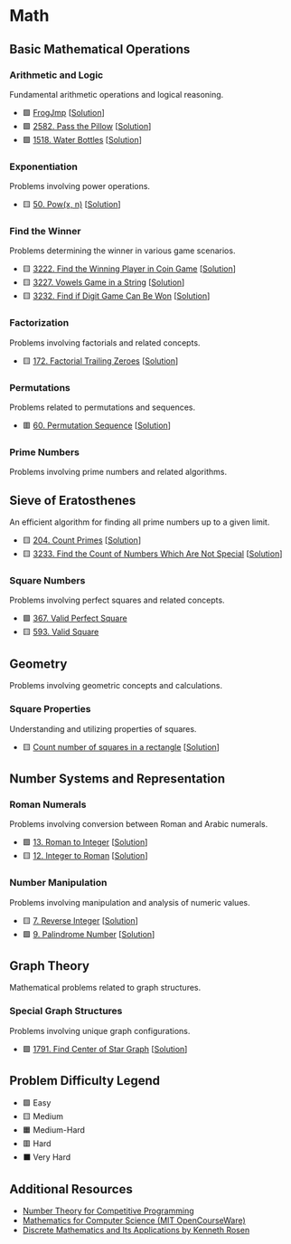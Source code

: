 # Math

Basic Mathematical Operations
-----------------------------

### Arithmetic and Logic

Fundamental arithmetic operations and logical reasoning.

-   🟩 [FrogJmp](https://app.codility.com/programmers/lessons/3-time_complexity/frog_jmp/) [[Solution](./FrogJmp.md)]
-   🟩 [2582. Pass the Pillow](https://leetcode.com/problems/pass-the-pillow/) [[Solution](./2582.%20Pass%20the%20Pillow.md)]
-   🟩 [1518. Water Bottles](https://leetcode.com/problems/water-bottles/) [[Solution](./1518.%20Water%20Bottles.md)]

### Exponentiation

Problems involving power operations.

-   🟨 [50. Pow(x, n)](https://leetcode.com/problems/powx-n/) [[Solution](./50.%20Pow(x,%20n).md)]

### Find the Winner

Problems determining the winner in various game scenarios.

-   🟨 [3222. Find the Winning Player in Coin Game](https://leetcode.com/problems/find-the-winning-player-in-coin-game/) [[Solution](./3222.%20Find%20the%20Winning%20Player%20in%20Coin%20Game.md)]
-   🟨 [3227. Vowels Game in a String](https://leetcode.com/problems/vowels-game-in-a-string/) [[Solution](./3227.%20Vowels%20Game%20in%20a%20String.md)]
-   🟨 [3232. Find if Digit Game Can Be Won](https://leetcode.com/problems/find-if-digit-game-can-be-won/) [[Solution](./3232.%20Find%20if%20Digit%20Game%20Can%20Be%20Won.md)]

### Factorization

Problems involving factorials and related concepts.

-   🟨 [172. Factorial Trailing Zeroes](https://leetcode.com/problems/factorial-trailing-zeroes/) [[Solution](./172.%20Factorial%20Trailing%20Zeroes.md)]

### Permutations

Problems related to permutations and sequences.

-   🟥 [60. Permutation Sequence](https://leetcode.com/problems/permutation-sequence/) [[Solution](./60.%20Permutation%20Sequence.md)]

### Prime Numbers

Problems involving prime numbers and related algorithms.

Sieve of Eratosthenes
---------------------

An efficient algorithm for finding all prime numbers up to a given limit.

-   🟨 [204. Count Primes](https://leetcode.com/problems/count-primes/) [[Solution](./204.%20Count%20Primes.md)]
-   🟨 [3233. Find the Count of Numbers Which Are Not Special](https://leetcode.com/problems/find-the-count-of-numbers-which-are-not-special/) [[Solution](./3233.%20Find%20the%20Count%20of%20Numbers%20Which%20Are%20Not%20Special.md)]

### Square Numbers

Problems involving perfect squares and related concepts.

-   🟩 [367. Valid Perfect Square](https://leetcode.com/problems/valid-perfect-square/)
-   🟨 [593. Valid Square](https://leetcode.com/problems/valid-square/)

Geometry
--------

Problems involving geometric concepts and calculations.

### Square Properties

Understanding and utilizing properties of squares.

-   🟨 [Count number of squares in a rectangle](https://www.geeksforgeeks.org/count-number-of-squares-in-a-rectangle/) [[Solution](./Count%20number%20of%20squares%20in%20a%20rectangle.md)]

Number Systems and Representation
---------------------------------

### Roman Numerals

Problems involving conversion between Roman and Arabic numerals.

-   🟩 [13. Roman to Integer](https://leetcode.com/problems/roman-to-integer/) [[Solution](./13.%20Roman%20to%20Integer.md)]
-   🟨 [12. Integer to Roman](https://leetcode.com/problems/integer-to-roman/) [[Solution](./12.%20Integer%20to%20Roman.md)]

### Number Manipulation

Problems involving manipulation and analysis of numeric values.

-   🟨 [7. Reverse Integer](https://leetcode.com/problems/reverse-integer/) [[Solution](./7.%20Reverse%20Integer.md)]
-   🟩 [9. Palindrome Number](https://leetcode.com/problems/palindrome-number/) [[Solution](./9.%20Palindrome%20Number.md)]

Graph Theory
------------

Mathematical problems related to graph structures.

### Special Graph Structures

Problems involving unique graph configurations.

-   🟩 [1791. Find Center of Star Graph](https://leetcode.com/problems/find-center-of-star-graph/) [[Solution](./1791.%20Find%20Center%20of%20Star%20Graph.md)]

Problem Difficulty Legend
-------------------------

-   🟩 Easy
-   🟨 Medium
-   🟧 Medium-Hard
-   🟥 Hard
-   ⬛ Very Hard

Additional Resources
--------------------

-   [Number Theory for Competitive Programming](https://www.topcoder.com/thrive/articles/Number%20Theory%20for%20Competitive%20Programming)
-   [Mathematics for Computer Science (MIT OpenCourseWare)](https://ocw.mit.edu/courses/electrical-engineering-and-computer-science/6-042j-mathematics-for-computer-science-fall-2010/)
-   [Discrete Mathematics and Its Applications by Kenneth Rosen](https://www.amazon.com/Discrete-Mathematics-Applications-Kenneth-Rosen/dp/125967651X)

